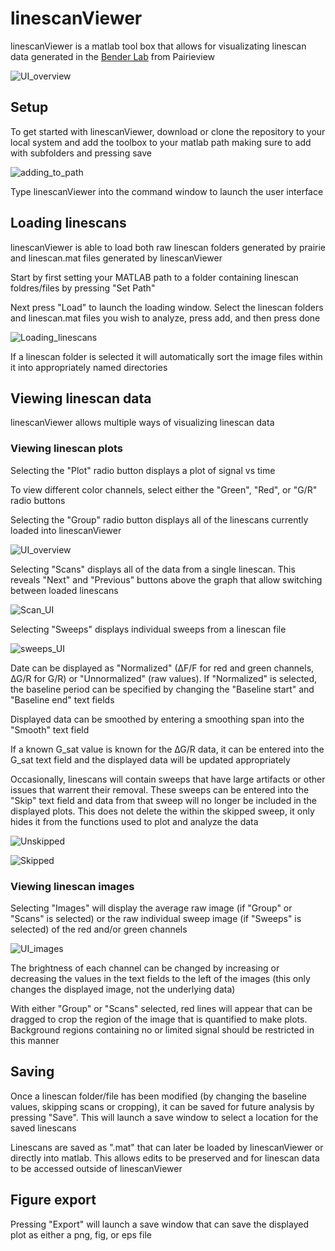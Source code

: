 # linescanViewer

linescanViewer is a matlab tool box that allows for visualizating linescan data generated in the [Bender Lab](https://benderlab.ucsf.edu/) from Pairieview

![UI_overview](docs/images/UI_overview.png)

## Setup
To get started with linescanViewer, download or clone the repository to your local system and add the toolbox to your matlab path making sure to add with subfolders and pressing save

![adding_to_path](docs/images/adding_to_path.png)

Type linescanViewer into the command window to launch the user interface




## Loading linescans
linescanViewer is able to load both raw linescan folders generated by prairie and linescan.mat files generated by linescanViewer

Start by first setting your MATLAB path to a folder containing linescan foldres/files by pressing "Set Path"

Next press "Load" to launch the loading window. Select the linescan folders and linescan.mat files you wish to analyze, press add, and then press done

![Loading_linescans](docs/images/Loading_linescans.png)

If a linescan folder is selected it will automatically sort the image files within it into appropriately named directories


## Viewing linescan data
linescanViewer allows multiple ways of visualizing linescan data


### Viewing linescan plots
Selecting the "Plot" radio button displays a plot of signal vs time

To view different  color channels, select either the "Green", "Red", or "G/R" radio buttons  

Selecting the "Group" radio button displays all of the linescans currently loaded into linescanViewer

![UI_overview](docs/images/UI_overview.png)

Selecting "Scans" displays all of the data from a single linescan. This reveals "Next" and "Previous" buttons above the graph that allow switching between loaded linescans

![Scan_UI](docs/images/Scan_UI.png)

Selecting "Sweeps" displays individual sweeps from a linescan file

![sweeps_UI](docs/images/sweeps_UI.png)

Date can be displayed as "Normalized" (∆F/F for red and green channels, ∆G/R for G/R) or "Unnormalized" (raw values). If "Normalized" is selected, the baseline period can be specified by changing the "Baseline start" and "Baseline end" text fields

Displayed data can be smoothed by entering a smoothing span into the "Smooth" text field

If a known G_sat value is known for the ∆G/R data, it can be entered into the G_sat text field and the displayed data will be updated appropriately

Occasionally, linescans will contain sweeps that have large artifacts or other issues that warrent their removal. These sweeps can be entered into the "Skip" text field and data from that sweep will no longer be included in the displayed plots. This does not delete the within the skipped sweep, it only hides it from the functions used to plot and analyze the data

![Unskipped](docs/images/Unskipped.png)

![Skipped](docs/images/Skipped.png)

### Viewing linescan images
Selecting "Images" will display the average raw image (if "Group" or "Scans" is selected) or the raw individual sweep image (if "Sweeps" is selected) of the red and/or green channels

![UI_images](docs/images/UI_images.png)

The brightness of each channel can be changed by increasing or decreasing the values in the text fields to the left of the images (this only changes the displayed image, not the underlying data)

With either "Group" or "Scans" selected, red lines will appear that can be dragged to crop the region of the image that is quantified to make plots. Background regions containing no or limited signal should be restricted in this manner

## Saving
Once a linescan folder/file has been modified (by changing the baseline values, skipping scans or cropping), it can be saved for future analysis by pressing "Save". This will launch a save window to select a location for the saved linescans

Linescans are saved as ".mat" that can later be loaded by linescanViewer or directly into matlab. This allows edits to be preserved and for linescan data to be accessed outside of linescanViewer

## Figure export
Pressing "Export" will launch a save window that can save the displayed plot as either a png, fig, or eps file
